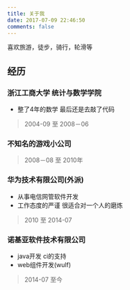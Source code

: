 ```yaml
---
title: 关于我
date: 2017-07-09 22:46:50
comments: false
---
```


喜欢旅游，徒步，骑行，轮滑等


## 经历

### 浙江工商大学 统计与数学学院

- 整了4年的数学 最后还是去敲了代码

> 2004-09 至 2008－06


### 不知名的游戏小公司

> 2008－08 至 2010年

### 华为技术有限公司(外派)

* 从事电信网管软件开发 
* 工作态度的严谨 很适合对一个人的磨炼

> 2010 至 2014-07

### 诺基亚软件技术有限公司
- java开发 ci的支持
- web组件开发(wulf)
> 2014-07 至今
